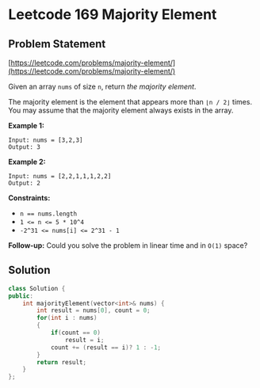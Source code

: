 # Leetcode 169 Majority Element

## Problem Statement

[https://leetcode.com/problems/majority-element/](https://leetcode.com/problems/majority-element/)

Given an array `nums` of size `n`, return _the majority element_.

The majority element is the element that appears more than `⌊n / 2⌋` times. You may assume that the majority element always exists in the array.

**Example 1:**

```
Input: nums = [3,2,3]
Output: 3
```

**Example 2:**

```
Input: nums = [2,2,1,1,1,2,2]
Output: 2
```

**Constraints:**

* `n == nums.length`
* `1 <= n <= 5 * 10^4`
* `-2^31 <= nums[i] <= 2^31 - 1`

&#x20; **Follow-up:** Could you solve the problem in linear time and in `O(1)` space?

## Solution

```cpp
class Solution {
public:
    int majorityElement(vector<int>& nums) {
        int result = nums[0], count = 0;
        for(int i : nums)
        {
            if(count == 0)
                result = i;
            count += (result == i)? 1 : -1;
        }
        return result;
    }
};
```
